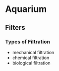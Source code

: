 # Aquarium

## Filters

### Types of Filtration

- mechanical filtration
- chemical filtration
- biological filtration
